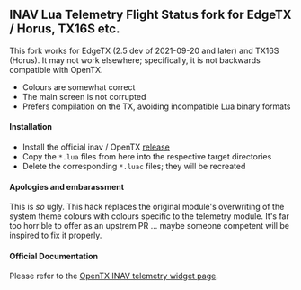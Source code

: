 ## INAV Lua Telemetry Flight Status fork for EdgeTX / Horus, TX16S etc.

This fork works for EdgeTX (2.5 dev of 2021-09-20 and later) and TX16S (Horus). It may not work elsewhere; specifically, it is not backwards compatible with OpenTX.

* Colours are somewhat correct
* The main screen is not corrupted
* Prefers compilation on the TX, avoiding incompatible Lua binary formats

#### Installation

* Install the official inav / OpenTX [release](https://github.com/iNavFlight/OpenTX-Telemetry-Widget)
* Copy the `*.lua` files from here into the respective target directories
* Delete the corresponding `*.luac` files; they will be recreated

#### Apologies and embarassment

This is _so_ ugly. This hack replaces the original module's overwriting of the system theme colours with colours specific to the telemetry module. It's far too horrible to offer as an upstrem PR ... maybe someone competent will be inspired to fix it properly.

#### Official Documentation

Please refer to the [OpenTX INAV telemetry widget page](https://github.com/iNavFlight/OpenTX-Telemetry-Widget).
